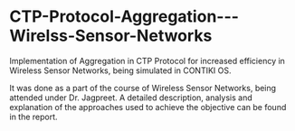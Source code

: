 # CTP-Protocol-Aggregation---Wirelss-Sensor-Networks
Implementation of Aggregation in CTP Protocol for increased efficiency in 
Wireless Sensor Networks, being simulated in CONTIKI OS. 

It was done as a part of the course of Wireless Sensor Networks, being attended
under Dr. Jagpreet. A detailed description, analysis and explanation of the 
approaches used to achieve the objective can be found in the report.
